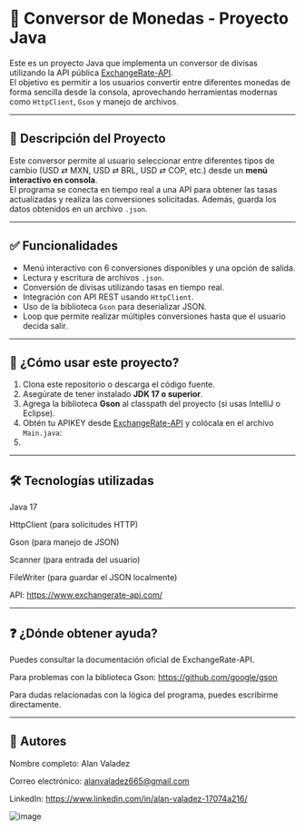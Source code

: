 # 💱 Conversor de Monedas - Proyecto Java

Este es un proyecto Java que implementa un conversor de divisas utilizando la API pública [ExchangeRate-API](https://www.exchangerate-api.com/).  
El objetivo es permitir a los usuarios convertir entre diferentes monedas de forma sencilla desde la consola, aprovechando herramientas modernas como `HttpClient`, `Gson` y manejo de archivos.

---

## 📌 Descripción del Proyecto

Este conversor permite al usuario seleccionar entre diferentes tipos de cambio (USD ⇄ MXN, USD ⇄ BRL, USD ⇄ COP, etc.) desde un **menú interactivo en consola**.  
El programa se conecta en tiempo real a una API para obtener las tasas actualizadas y realiza las conversiones solicitadas. Además, guarda los datos obtenidos en un archivo `.json`.

---

## ✅ Funcionalidades

- Menú interactivo con 6 conversiones disponibles y una opción de salida.
- Lectura y escritura de archivos `.json`.
- Conversión de divisas utilizando tasas en tiempo real.
- Integración con API REST usando `HttpClient`.
- Uso de la biblioteca `Gson` para deserializar JSON.
- Loop que permite realizar múltiples conversiones hasta que el usuario decida salir.

---

## 🚀 ¿Cómo usar este proyecto?

1. Clona este repositorio o descarga el código fuente.
2. Asegúrate de tener instalado **JDK 17 o superior**.
3. Agrega la biblioteca **Gson** al classpath del proyecto (si usas IntelliJ o Eclipse).
4. Obtén tu APIKEY desde [ExchangeRate-API](https://www.exchangerate-api.com/) y colócala en el archivo `Main.java`:
5. 
 ---
 
## 🛠 Tecnologías utilizadas

Java 17 

HttpClient (para solicitudes HTTP)

Gson (para manejo de JSON)

Scanner (para entrada del usuario)

FileWriter (para guardar el JSON localmente)

API: https://www.exchangerate-api.com/

---

## ❓ ¿Dónde obtener ayuda?

Puedes consultar la documentación oficial de ExchangeRate-API.

Para problemas con la biblioteca Gson: https://github.com/google/gson

Para dudas relacionadas con la lógica del programa, puedes escribirme directamente.

---

## 👤 Autores

Nombre completo: Alan Valadez

Correo electrónico: alanvaladez665@gmail.com

LinkedIn: https://www.linkedin.com/in/alan-valadez-17074a216/

![image](https://github.com/user-attachments/assets/247edb04-520c-4c06-8979-6a4d0d9cb82b)



